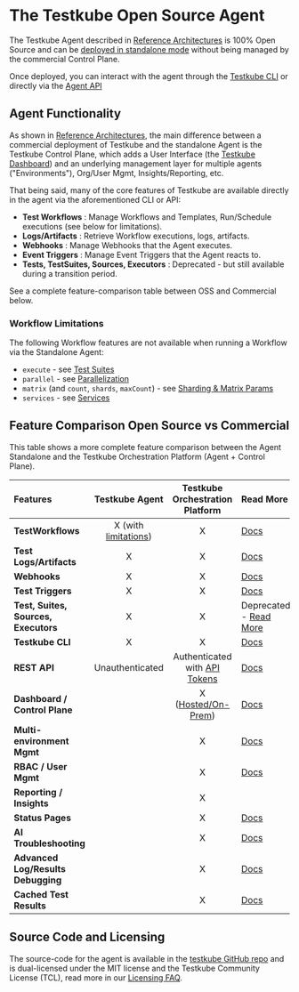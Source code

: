 # The Testkube Open Source Agent

The Testkube Agent described in [Reference Architectures](install/reference-architectures) is
100% Open Source and can be [deployed in standalone mode](install/standalone-agent) without being managed
by the commercial Control Plane.

Once deployed, you can interact with the agent through the [Testkube CLI](install/cli) or directly via the
[Agent API](/openapi/overview#agent-api)

## Agent Functionality

As shown in [Reference Architectures](install/reference-architectures), the main difference between a commercial deployment of
Testkube and the standalone Agent is the Testkube Control Plane, which adds a User Interface (the [Testkube Dashboard](testkube-dashboard-explore))
and an underlying management layer for multiple agents ("Environments"), Org/User Mgmt, Insights/Reporting, etc.

That being said, many of the core features of Testkube are available directly in the agent via the aforementioned CLI or API:

- **Test Workflows** : Manage Workflows and Templates, Run/Schedule executions (see below for limitations).
- **Logs/Artifacts** : Retrieve Workflow executions, logs, artifacts.
- **Webhooks** : Manage Webhooks that the Agent executes.
- **Event Triggers** : Manage Event Triggers that the Agent reacts to.
- **Tests, TestSuites, Sources, Executors** : Deprecated - but still available during a transition period.

See a complete feature-comparison table between OSS and Commercial below.

### Workflow Limitations

The following Workflow features are not available when running a Workflow via the Standalone Agent:

- `execute` - see [Test Suites](test-workflows-test-suites)
- `parallel` - see [Parallelization](test-workflows-parallel)
- `matrix` (and `count`, `shards`, `maxCount`) - see [Sharding & Matrix Params](test-workflows-matrix-and-sharding)
- `services` - see [Services](test-workflows-services)

## Feature Comparison Open Source vs Commercial

This table shows a more complete feature comparison between the Agent Standalone and the 
Testkube Orchestration Platform (Agent + Control Plane). 

| Features                             |                Testkube Agent                 |                              Testkube Orchestration Platform                               | Read More                                              |
|:-------------------------------------|:---------------------------------------------:|:------------------------------------------------------------------------------------------:|:-------------------------------------------------------|
| **TestWorkflows**                    | X (with [limitations](#workflow-limitations)) |                                             X                                              | [Docs](test-workflows)                                 |
| **Test Logs/Artifacts**              |                       X                       |                                             X                                              | [Docs](logs-and-artifacts)                             |
| **Webhooks**                         |                       X                       |                                             X                                              | [Docs](webhooks)                                       |
| **Test Triggers**                    |                       X                       |                                             X                                              | [Docs](triggering-overview)                            |
| **Test, Suites, Sources, Executors** |                       X                       |                                             X                                              | Deprecated - [Read More](legacy-features)              |
| **Testkube CLI**                     |                       X                       |                                             X                                              | [Docs](install/cli)                                    |
| **REST API**                         |                Unauthenticated                | Authenticated with [API Tokens](/testkube-pro/articles/organization-management#api-tokens) | [Docs](/openapi/overview)                              |
| **Dashboard / Control Plane**        |                                               |                   X  ([Hosted/On-Prem](install/reference-architectures))                   | [Docs](testkube-dashboard-explore)                     |
| **Multi-environment Mgmt**           |                                               |                                             X                                              | [Docs](/testkube-pro/articles/environment-management)  |
| **RBAC / User Mgmt**                 |                                               |                                             X                                              | [Docs](/testkube-pro/articles/organization-management) |
| **Reporting / Insights**             |                                               |                                             X                                              |                                                        |
| **Status Pages**                     |                                               |                                             X                                              | [Docs](/testkube-pro/articles/status-pages)            |
| **AI Troubleshooting**               |                                               |                                             X                                              | [Docs](/testkube-pro/articles/AI-test-insights)        |
| **Advanced Log/Results Debugging**   |                                               |                                             X                                              | [Docs](/testkube-pro/articles/log-highlighting)        |
| **Cached Test Results**              |                                               |                                             X                                              | [Docs](/testkube-pro/articles/cached-results)          |

## Source Code and Licensing

The source-code for the agent is available in the [testkube GitHub repo](https://github.com/kubeshop/testkube)
and is dual-licensed under the MIT license and the Testkube Community License (TCL),
read more in our [Licensing FAQ](testkube-licensing-FAQ).
